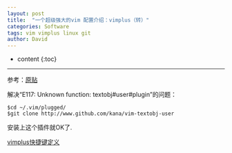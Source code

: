 ```yaml
---
layout: post
title:  "一个超级强大的vim 配置介绍：vimplus（转）"
categories: Software
tags: vim vimplus linux git
author: David
---
```


* content
{:toc}

---
参考：[原贴 ](https://mp.weixin.qq.com/s/kZvCBLyNi0aTkZtws1UoSA)


解决“E117: Unknown function: textobj#user#plugin”的问题：

```
$cd ~/.vim/plugged/
$git clone http://www.github.com/kana/vim-textobj-user

```
安装上这个插件就OK了.

[vimplus快捷键定义](https://learnku.com/articles/26431)
